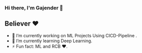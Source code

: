 ### Hi there, I'm Gajender 👋
## Believer ♥

* 🔭 I’m currently working on ML Projects Using CICD-Pipeline .
* 🌱 I’m currently learning Deep Learning.
* ⚡ Fun fact: ML and RCB ♥.


<!--
**Gajender0707/Gajender0707** is a ✨ _special_ ✨ repository because its `README.md` (this file) appears on your GitHub profile.

Here are some ideas to get you started:

- 🔭 I’m currently working on ML Projects Using CICD-Pipeline 
- 🌱 I’m currently learning Deep Learning
- 👯 I’m looking to collaborate on ...
- 🤔 I’m looking for help with ...
- 💬 Ask me about ...
- 📫 How to reach me: ...
- 😄 Pronouns: ...
- ⚡ Fun fact: ...
-->

